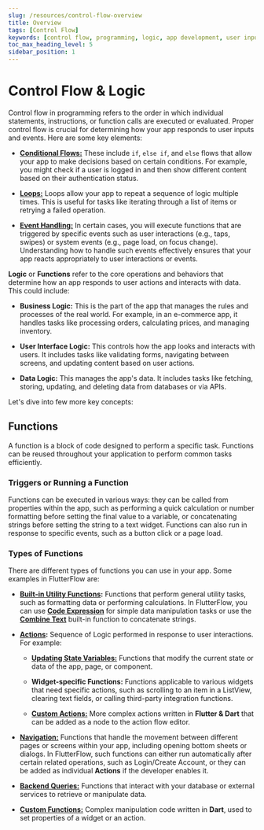 ```yaml
---
slug: /resources/control-flow-overview
title: Overview
tags: [Control Flow]
keywords: [control flow, programming, logic, app development, user inputs, event handling, software engineering, coding, programming constructs, software logic]
toc_max_heading_level: 5
sidebar_position: 1
---
```


# Control Flow & Logic

Control flow in programming refers to the order in which individual statements, instructions, or
function calls are executed or evaluated. Proper control flow is crucial for determining how your
app responds to user inputs and events. Here are some key elements:

* **[Conditional Flows:](concepts.md)**
  These include `if`, `else if`, and `else` flows that allow your app to make decisions 
  based on
  certain conditions. For example, you might check if a user is logged in and then show different
  content based on their authentication status.

* **[Loops:](functions/loops.md)**
  Loops allow your app to repeat a sequence of logic multiple times. 
  This is useful for tasks like iterating through a list of items or retrying a failed operation.

* **[Event Handling:](functions/action-flow-editor.md#action-triggers)**
  In certain cases, you will execute functions that are triggered by specific events such as user
  interactions (e.g., taps, swipes) or system events (e.g., page load, on focus change).
  Understanding how to handle such events effectively ensures that your app reacts appropriately to
  user interactions or events.

**Logic** or **Functions** refer to the core operations and behaviors that determine how an app 
responds to user actions and interacts with data. This could include: 

* **Business Logic:** This is the part of the app that manages the rules and processes of the real 
world. For example, in an e-commerce app, it handles tasks like processing orders, calculating prices, and managing inventory.

* **User Interface Logic:** This controls how the app looks and interacts with users. It includes 
tasks like validating forms, navigating between screens, and updating content based on user actions.

* **Data Logic:** This manages the app's data. It includes tasks like fetching, storing, updating, 
and deleting data from databases or via APIs.



Let's dive into few more key concepts:

## Functions

A function is a block of code designed to perform a specific task. Functions can be reused
throughout your application to perform common tasks efficiently.

### Triggers or Running a Function

Functions can be executed in various ways: they can be called from properties within the app, such
as performing a quick calculation or number formatting before setting the final value to a variable,
or concatenating strings before setting the string to a text widget. Functions can also run in
response to specific events, such as a button click or a page load.

### Types of Functions

There are different types of functions you can use in your app. Some examples in FlutterFlow are:

* **[Built-in Utility Functions](functions/utility-functions.md):** Functions that perform general utility 
  tasks, such as 
  formatting 
data or performing calculations. In FlutterFlow, you can use 
[**Code Expression**](functions/utility-functions.md#code-expressions) for simple data 
  manipulation tasks or use the 
  **[Combine Text](functions/utility-functions.md#combine-text)** built-in 
  function to concatenate strings.

* **[Actions](functions/action-flow-editor.md):** Sequence of Logic performed in response to 
  user interactions. For example: 
  * **[Updating State Variables:](../../ff-concepts/state-management/state-variables.md)** Functions that modify the current state or data of the app,
    page, or
    component.

  * **Widget-specific Functions:** Functions applicable to various widgets that need specific
    actions, such as scrolling to an item in a ListView, clearing text fields, or calling third-party
    integration functions.

  * **[Custom Actions:](../../ff-concepts/adding-customization/custom-actions.md)** More complex actions written in **Flutter & Dart** that can be added as a node to
    the action flow editor.

* **[Navigation:](../../ff-concepts/navigation-routing/nav-overview.md)** Functions that handle 
  the movement between different pages or screens within
  your app, including opening bottom sheets or dialogs. In FlutterFlow, such functions can
  either run automatically after certain related operations, such as Login/Create Account, or they
  can be added as individual **Actions** if the developer enables it.

* **[Backend Queries:](backend-logic/backend-query/backend-query.md)** Functions that interact with your 
  database or external 
  services to
  retrieve or manipulate data.

* **[Custom Functions:](../../ff-concepts/adding-customization/custom-functions.md)** Complex 
  manipulation code written in **Dart**, used to set 
  properties of a
  widget or an action.




## 